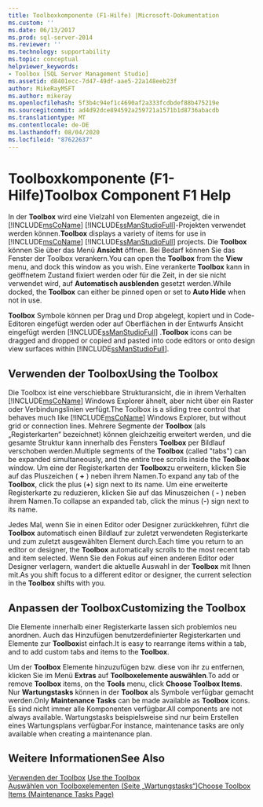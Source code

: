```yaml
---
title: Toolboxkomponente (F1-Hilfe) |Microsoft-Dokumentation
ms.custom: ''
ms.date: 06/13/2017
ms.prod: sql-server-2014
ms.reviewer: ''
ms.technology: supportability
ms.topic: conceptual
helpviewer_keywords:
- Toolbox [SQL Server Management Studio]
ms.assetid: d8401ecc-7d47-49df-aae5-22a148eeb23f
author: MikeRayMSFT
ms.author: mikeray
ms.openlocfilehash: 5f3b4c94ef1c4690af2a333fcdbdef88b475219e
ms.sourcegitcommit: ad4d92dce894592a259721a1571b1d8736abacdb
ms.translationtype: MT
ms.contentlocale: de-DE
ms.lasthandoff: 08/04/2020
ms.locfileid: "87622637"
---
```

# <a name="toolbox-component-f1-help"></a><span data-ttu-id="1b3f1-102">Toolboxkomponente (F1-Hilfe)</span><span class="sxs-lookup"><span data-stu-id="1b3f1-102">Toolbox Component F1 Help</span></span>

<span data-ttu-id="1b3f1-103">In der **Toolbox** wird eine Vielzahl von Elementen angezeigt, die in [!INCLUDE[msCoName](../../includes/msconame-md.md)] [!INCLUDE[ssManStudioFull](../../includes/ssmanstudiofull-md.md)]-Projekten verwendet werden können.</span><span class="sxs-lookup"><span data-stu-id="1b3f1-103">**Toolbox** displays a variety of items for use in [!INCLUDE[msCoName](../../includes/msconame-md.md)] [!INCLUDE[ssManStudioFull](../../includes/ssmanstudiofull-md.md)] projects.</span></span> <span data-ttu-id="1b3f1-104">Die **Toolbox** können Sie über das Menü **Ansicht** öffnen. Bei Bedarf können Sie das Fenster der Toolbox verankern.</span><span class="sxs-lookup"><span data-stu-id="1b3f1-104">You can open the **Toolbox** from the **View** menu, and dock this window as you wish.</span></span> <span data-ttu-id="1b3f1-105">Eine verankerte **Toolbox** kann in geöffnetem Zustand fixiert werden oder für die Zeit, in der sie nicht verwendet wird, auf **Automatisch ausblenden** gesetzt werden.</span><span class="sxs-lookup"><span data-stu-id="1b3f1-105">While docked, the **Toolbox** can either be pinned open or set to **Auto Hide** when not in use.</span></span>  
  
<span data-ttu-id="1b3f1-106">**Toolbox** Symbole können per Drag und Drop abgelegt, kopiert und in Code-Editoren eingefügt werden oder auf Oberflächen in der Entwurfs Ansicht eingefügt werden [!INCLUDE[ssManStudioFull](../../includes/ssmanstudiofull-md.md)] .</span><span class="sxs-lookup"><span data-stu-id="1b3f1-106">**Toolbox** icons can be dragged and dropped or copied and pasted into code editors or onto design view surfaces within [!INCLUDE[ssManStudioFull](../../includes/ssmanstudiofull-md.md)].</span></span>  
  
## <a name="using-the-toolbox"></a><span data-ttu-id="1b3f1-107">Verwenden der Toolbox</span><span class="sxs-lookup"><span data-stu-id="1b3f1-107">Using the Toolbox</span></span>  
 <span data-ttu-id="1b3f1-108">Die Toolbox ist eine verschiebbare Strukturansicht, die in ihrem Verhalten [!INCLUDE[msCoName](../../includes/msconame-md.md)] Windows Explorer ähnelt, aber nicht über ein Raster oder Verbindungslinien verfügt.</span><span class="sxs-lookup"><span data-stu-id="1b3f1-108">The Toolbox is a sliding tree control that behaves much like [!INCLUDE[msCoName](../../includes/msconame-md.md)] Windows Explorer, but without grid or connection lines.</span></span> <span data-ttu-id="1b3f1-109">Mehrere Segmente der **Toolbox** (als „Registerkarten“ bezeichnet) können gleichzeitig erweitert werden, und die gesamte Struktur kann innerhalb des Fensters **Toolbox** per Bildlauf verschoben werden.</span><span class="sxs-lookup"><span data-stu-id="1b3f1-109">Multiple segments of the **Toolbox** (called "tabs") can be expanded simultaneously, and the entire tree scrolls inside the **Toolbox** window.</span></span> <span data-ttu-id="1b3f1-110">Um eine der Registerkarten der **Toolbox**zu erweitern, klicken Sie auf das Pluszeichen ( **+** ) neben ihrem Namen.</span><span class="sxs-lookup"><span data-stu-id="1b3f1-110">To expand any tab of the **Toolbox**, click the plus (**+**) sign next to its name.</span></span> <span data-ttu-id="1b3f1-111">Um eine erweiterte Registerkarte zu reduzieren, klicken Sie auf das Minuszeichen ( **-** ) neben ihrem Namen.</span><span class="sxs-lookup"><span data-stu-id="1b3f1-111">To collapse an expanded tab, click the minus (**-**) sign next to its name.</span></span>  
  
 <span data-ttu-id="1b3f1-112">Jedes Mal, wenn Sie in einen Editor oder Designer zurückkehren, führt die **Toolbox** automatisch einen Bildlauf zur zuletzt verwendeten Registerkarte und zum zuletzt ausgewählten Element durch.</span><span class="sxs-lookup"><span data-stu-id="1b3f1-112">Each time you return to an editor or designer, the **Toolbox** automatically scrolls to the most recent tab and item selected.</span></span> <span data-ttu-id="1b3f1-113">Wenn Sie den Fokus auf einen anderen Editor oder Designer verlagern, wandert die aktuelle Auswahl in der **Toolbox** mit Ihnen mit.</span><span class="sxs-lookup"><span data-stu-id="1b3f1-113">As you shift focus to a different editor or designer, the current selection in the **Toolbox** shifts with you.</span></span>  
  
## <a name="customizing-the-toolbox"></a><span data-ttu-id="1b3f1-114">Anpassen der Toolbox</span><span class="sxs-lookup"><span data-stu-id="1b3f1-114">Customizing the Toolbox</span></span>  
 <span data-ttu-id="1b3f1-115">Die Elemente innerhalb einer Registerkarte lassen sich problemlos neu anordnen. Auch das Hinzufügen benutzerdefinierter Registerkarten und Elemente zur **Toolbox**ist einfach.</span><span class="sxs-lookup"><span data-stu-id="1b3f1-115">It is easy to rearrange items within a tab, and to add custom tabs and items to the **Toolbox**.</span></span>  
  
 <span data-ttu-id="1b3f1-116">Um der **Toolbox** Elemente hinzuzufügen bzw. diese von ihr zu entfernen, klicken Sie im Menü **Extras** auf **Toolboxelemente auswählen**.</span><span class="sxs-lookup"><span data-stu-id="1b3f1-116">To add or remove **Toolbox** items, on the **Tools** menu, click **Choose Toolbox Items**.</span></span> <span data-ttu-id="1b3f1-117">Nur **Wartungstasks** können in der **Toolbox** als Symbole verfügbar gemacht werden.</span><span class="sxs-lookup"><span data-stu-id="1b3f1-117">Only **Maintenance Tasks** can be made available as **Toolbox** icons.</span></span> <span data-ttu-id="1b3f1-118">Es sind nicht immer alle Komponenten verfügbar.</span><span class="sxs-lookup"><span data-stu-id="1b3f1-118">All components are not always available.</span></span> <span data-ttu-id="1b3f1-119">Wartungstasks beispielsweise sind nur beim Erstellen eines Wartungsplans verfügbar.</span><span class="sxs-lookup"><span data-stu-id="1b3f1-119">For instance, maintenance tasks are only available when creating a maintenance plan.</span></span>  
  
## <a name="see-also"></a><span data-ttu-id="1b3f1-120">Weitere Informationen</span><span class="sxs-lookup"><span data-stu-id="1b3f1-120">See Also</span></span>  
 <span data-ttu-id="1b3f1-121">[Verwenden der Toolbox](../../ssms/use-the-toolbox.md) </span><span class="sxs-lookup"><span data-stu-id="1b3f1-121">[Use the Toolbox](../../ssms/use-the-toolbox.md) </span></span>  
 [<span data-ttu-id="1b3f1-122">Auswählen von Toolboxelementen &#40;Seite „Wartungstasks“&#41;</span><span class="sxs-lookup"><span data-stu-id="1b3f1-122">Choose Toolbox Items &#40;Maintenance Tasks Page&#41;</span></span>](../../ssms/menu-help/choose-toolbox-items-maintenance-tasks-page.md)  
